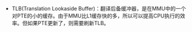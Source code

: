 - TLB(Translation Lookaside Buffer)：翻译后备缓冲器，是在MMU中的一个对PTE的小的缓存。由于MMU比L1缓存快的多，所以可以提高CPU执行的效率。但如果PTE更新了，则需要刷新TLB。